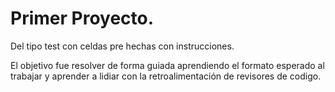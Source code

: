 # Primer Proyecto.

Del tipo test con celdas pre hechas con instrucciones.

El objetivo fue resolver de forma guiada aprendiendo el formato esperado al trabajar y aprender a lidiar con la retroalimentación de revisores de codigo.
